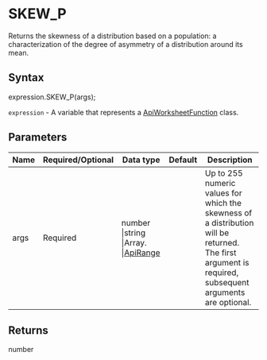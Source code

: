 # SKEW_P

Returns the skewness of a distribution based on a population: a characterization of the degree of asymmetry of a distribution around its mean.

## Syntax

expression.SKEW_P(args);

`expression` - A variable that represents a [ApiWorksheetFunction](../ApiWorksheetFunction.md) class.

## Parameters

| **Name** | **Required/Optional** | **Data type** | **Default** | **Description** |
| ------------- | ------------- | ------------- | ------------- | ------------- |
| args | Required | number &#124;string &#124;Array.<number> &#124;[ApiRange](../../ApiRange/ApiRange.md) |  | Up to 255 numeric values for which the skewness of a distribution will be returned. The first argument is required, subsequent arguments are optional. |

## Returns

number